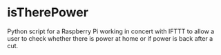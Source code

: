 # isTherePower

Python script for a Raspberry Pi working in concert with IFTTT to allow a user to check whether there is power at home or if power is back after a cut.
